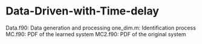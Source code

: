 # Data-Driven-with-Time-delay
Data.f90: Data generation and processing
one_dim.m: Identification process
MC.f90: PDF of the learned system
MC2.f90: PDF of the original system
